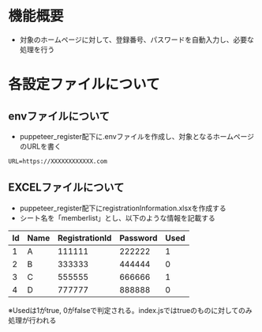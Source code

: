 # 機能概要
- 対象のホームページに対して、登録番号、パスワードを自動入力し、必要な処理を行う

# 各設定ファイルについて

## envファイルについて

- puppeteer_register配下に.envファイルを作成し、対象となるホームページのURLを書く

```
URL=https://XXXXXXXXXXXX.com
```

## EXCELファイルについて

- puppeteer_register配下にregistrationInformation.xlsxを作成する
- シート名を「memberlist」とし、以下のような情報を記載する

| Id | Name | RegistrationId | Password | Used |
|----|------|----------------|----------|------|
| 1  | A    | 111111         | 222222   | 1    |
| 2  | B    | 333333         | 444444   | 0    |
| 3  | C    | 555555         | 666666   | 1    |
| 4  | D    | 777777         | 888888   | 0    |


※Usedは1がtrue, 0がfalseで判定される。index.jsではtrueのものに対してのみ処理が行われる

